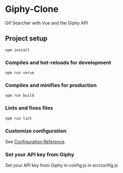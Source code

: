 # Giphy-Clone
Gif Searcher with Vue and the Giphy API

## Project setup
```
npm install
```

### Compiles and hot-reloads for development
```
npm run serve
```

### Compiles and minifies for production
```
npm run build
```

### Lints and fixes files
```
npm run lint
```

### Customize configuration
See [Configuration Reference](https://cli.vuejs.org/config/).

### Set your API key from Giphy
Set your API key from Giphy in config.js in src/config.js

